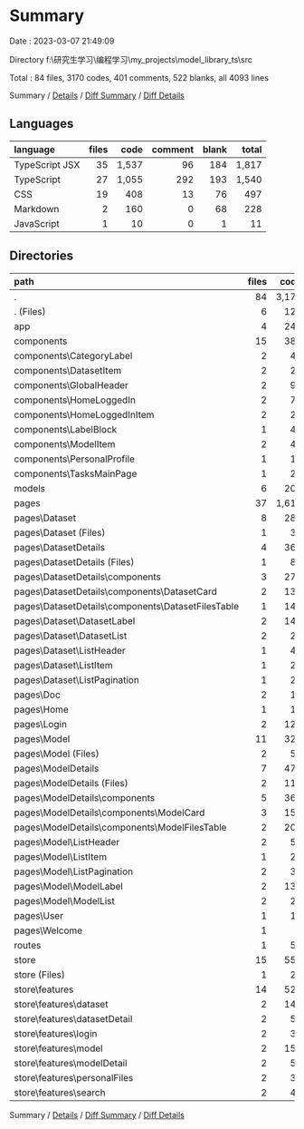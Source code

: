 # Summary

Date : 2023-03-07 21:49:09

Directory f:\\研究生学习\\编程学习\\my_projects\\model_library_ts\\src

Total : 84 files,  3170 codes, 401 comments, 522 blanks, all 4093 lines

Summary / [Details](details.md) / [Diff Summary](diff.md) / [Diff Details](diff-details.md)

## Languages
| language | files | code | comment | blank | total |
| :--- | ---: | ---: | ---: | ---: | ---: |
| TypeScript JSX | 35 | 1,537 | 96 | 184 | 1,817 |
| TypeScript | 27 | 1,055 | 292 | 193 | 1,540 |
| CSS | 19 | 408 | 13 | 76 | 497 |
| Markdown | 2 | 160 | 0 | 68 | 228 |
| JavaScript | 1 | 10 | 0 | 1 | 11 |

## Directories
| path | files | code | comment | blank | total |
| :--- | ---: | ---: | ---: | ---: | ---: |
| . | 84 | 3,170 | 401 | 522 | 4,093 |
| . (Files) | 6 | 123 | 14 | 32 | 169 |
| app | 4 | 242 | 21 | 25 | 288 |
| components | 15 | 383 | 15 | 64 | 462 |
| components\\CategoryLabel | 2 | 43 | 0 | 10 | 53 |
| components\\DatasetItem | 2 | 27 | 0 | 6 | 33 |
| components\\GlobalHeader | 2 | 93 | 4 | 15 | 112 |
| components\\HomeLoggedIn | 2 | 73 | 1 | 4 | 78 |
| components\\HomeLoggedInItem | 2 | 26 | 0 | 8 | 34 |
| components\\LabelBlock | 1 | 43 | 3 | 8 | 54 |
| components\\ModelItem | 2 | 40 | 1 | 7 | 48 |
| components\\PersonalProfile | 1 | 10 | 0 | 2 | 12 |
| components\\TasksMainPage | 1 | 28 | 6 | 4 | 38 |
| models | 6 | 202 | 4 | 43 | 249 |
| pages | 37 | 1,610 | 58 | 244 | 1,912 |
| pages\\Dataset | 8 | 280 | 10 | 37 | 327 |
| pages\\Dataset (Files) | 1 | 34 | 0 | 2 | 36 |
| pages\\DatasetDetails | 4 | 366 | 17 | 55 | 438 |
| pages\\DatasetDetails (Files) | 1 | 88 | 9 | 8 | 105 |
| pages\\DatasetDetails\\components | 3 | 278 | 8 | 47 | 333 |
| pages\\DatasetDetails\\components\\DatasetCard | 2 | 133 | 2 | 37 | 172 |
| pages\\DatasetDetails\\components\\DatasetFilesTable | 1 | 145 | 6 | 10 | 161 |
| pages\\Dataset\\DatasetLabel | 2 | 140 | 7 | 17 | 164 |
| pages\\Dataset\\DatasetList | 2 | 22 | 0 | 4 | 26 |
| pages\\Dataset\\ListHeader | 1 | 40 | 3 | 4 | 47 |
| pages\\Dataset\\ListItem | 1 | 20 | 0 | 3 | 23 |
| pages\\Dataset\\ListPagination | 1 | 24 | 0 | 7 | 31 |
| pages\\Doc | 2 | 13 | 2 | 2 | 17 |
| pages\\Home | 1 | 17 | 1 | 5 | 23 |
| pages\\Login | 2 | 122 | 6 | 16 | 144 |
| pages\\Model | 11 | 320 | 12 | 41 | 373 |
| pages\\Model (Files) | 2 | 58 | 1 | 7 | 66 |
| pages\\ModelDetails | 7 | 475 | 10 | 84 | 569 |
| pages\\ModelDetails (Files) | 2 | 111 | 1 | 13 | 125 |
| pages\\ModelDetails\\components | 5 | 364 | 9 | 71 | 444 |
| pages\\ModelDetails\\components\\ModelCard | 3 | 157 | 3 | 44 | 204 |
| pages\\ModelDetails\\components\\ModelFilesTable | 2 | 207 | 6 | 27 | 240 |
| pages\\Model\\ListHeader | 2 | 57 | 4 | 7 | 68 |
| pages\\Model\\ListItem | 1 | 20 | 0 | 3 | 23 |
| pages\\Model\\ListPagination | 2 | 31 | 0 | 6 | 37 |
| pages\\Model\\ModelLabel | 2 | 132 | 7 | 15 | 154 |
| pages\\Model\\ModelList | 2 | 22 | 0 | 3 | 25 |
| pages\\User | 1 | 11 | 0 | 2 | 13 |
| pages\\Welcome | 1 | 6 | 0 | 2 | 8 |
| routes | 1 | 54 | 29 | 5 | 88 |
| store | 15 | 556 | 260 | 109 | 925 |
| store (Files) | 1 | 27 | 0 | 3 | 30 |
| store\\features | 14 | 529 | 260 | 106 | 895 |
| store\\features\\dataset | 2 | 148 | 45 | 23 | 216 |
| store\\features\\datasetDetail | 2 | 56 | 46 | 11 | 113 |
| store\\features\\login | 2 | 37 | 33 | 15 | 85 |
| store\\features\\model | 2 | 150 | 46 | 19 | 215 |
| store\\features\\modelDetail | 2 | 56 | 46 | 15 | 117 |
| store\\features\\personalFiles | 2 | 38 | 14 | 12 | 64 |
| store\\features\\search | 2 | 44 | 30 | 11 | 85 |

Summary / [Details](details.md) / [Diff Summary](diff.md) / [Diff Details](diff-details.md)